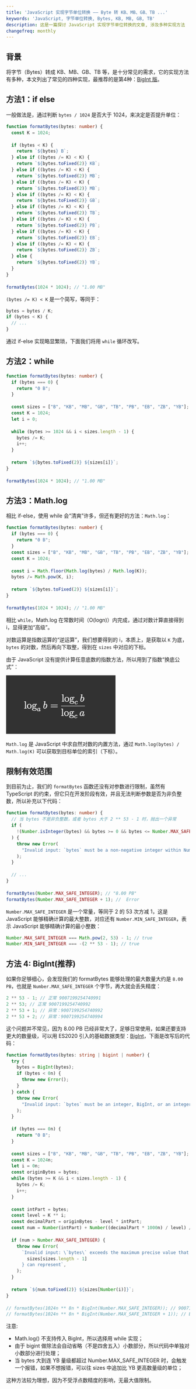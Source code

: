 ```yaml
---
title: 'JavaScript 实现字节单位转换 —— Byte 转 KB、MB、GB、TB ...'
keywords: 'JavaScript, 字节单位转换, Bytes, KB, MB, GB, TB'
description: 这是一篇探讨 JavaScript 实现字节单位转换的文章, 涉及多种实现方法
changefreq: monthly
---
```


## 背景

将字节（Bytes）转成 KB、MB、GB、TB 等，是十分常见的需求，它的实现方法有多种，本文列出了常见的四种实现，最推荐的是第4种：[BigInt 版](#方法-4-bigint推荐)。

## 方法1：if else

一般做法是，通过判断 `bytes / 1024` 是否大于 1024，来决定是否提升单位：

```ts
function formatBytes(bytes: number) {
  const K = 1024;

  if (bytes < K) {
    return `${bytes} B`;
  } else if ((bytes /= K) < K) {
    return `${bytes.toFixed(2)} KB`;
  } else if ((bytes /= K) < K) {
    return `${bytes.toFixed(2)} MB`;
  } else if ((bytes /= K) < K) {
    return `${bytes.toFixed(2)} MB`;
  } else if ((bytes /= K) < K) {
    return `${bytes.toFixed(2)} GB`;
  } else if ((bytes /= K) < K) {
    return `${bytes.toFixed(2)} TB`;
  } else if ((bytes /= K) < K) {
    return `${bytes.toFixed(2)} PB`;
  } else if ((bytes /= K) < K) {
    return `${bytes.toFixed(2)} EB`;
  } else if ((bytes /= K) < K) {
    return `${bytes.toFixed(2)} ZB`;
  } else {
    return `${bytes.toFixed(2)} YB`;
  }
}

formatBytes(1024 * 1024); // "1.00 MB"
```

`(bytes /= K) < K` 是一个简写，等同于：

```ts
bytes = bytes / K;
if (bytes < K) {
  // ...
}
```

通过 if-else 实现略显繁琐，下面我们将用 `while` 循环改写。

## 方法2：while

```ts
function formatBytes(bytes: number) {
  if (bytes === 0) {
    return "0 B";
  }

  const sizes = ["B", "KB", "MB", "GB", "TB", "PB", "EB", "ZB", "YB"];
  const K = 1024;
  let i = 0;

  while (bytes >= 1024 && i < sizes.length - 1) {
    bytes /= K;
    i++;
  }

  return `${bytes.toFixed(2)} ${sizes[i]}`;
}

formatBytes(1024 * 1024); // "1.00 MB"
```

## 方法3：Math.log

相比 if-else，使用 while 会“清爽”许多，但还有更好的方法：`Math.log`：

```ts
function formatBytes(bytes: number) {
  if (bytes === 0) {
    return "0 B";
  }
  const sizes = ["B", "KB", "MB", "GB", "TB", "PB", "EB", "ZB", "YB"];
  const K = 1024;

  const i = Math.floor(Math.log(bytes) / Math.log(K));
  bytes /= Math.pow(K, i);

  return `${bytes.toFixed(2)} ${sizes[i]}`;
}

formatBytes(1024 * 1024); // "1.00 MB"
```

相比 `while`，Math.log 在常数时间（O(logn)）内完成，通过对数计算直接得到 i，显得更加“高级”。

对数运算是指数运算的“逆运算”，我们想要得到的 i，本质上，是获取以 `K` 为底，`bytes` 的对数，然后再向下取整，得到在 `sizes` 中对应的下标。

由于 JavaScript 没有提供计算任意底数的指数方法，所以用到了指数“换底公式”：

![对数的换底公式](/zh-CN/ts/assets/log-a-b.png)

`Math.log` 是 JavaScript 中求自然对数的内置方法，通过 `Math.log(bytes) / Math.log(K)` 可以获取到目标单位的索引（下标）。


## 限制有效范围

到目前为止，我们的 `formatBytes` 函数还没有对参数进行限制，虽然有 TypeScript 的约束，但它只在开发阶段有效，并且无法判断参数是否为非负整数，所以补充以下代码：

```ts
function formatBytes(bytes: number) {
  // 当 bytes 不是非负整数，或者 bytes 大于 2 ** 53 - 1 时，抛出一个异常
  if (
    !(Number.isInteger(bytes) && bytes >= 0 && bytes <= Number.MAX_SAFE_INTEGER)
  ) {
    throw new Error(
      "Invalid input: `bytes` must be a non-negative integer within Number.MAX_SAFE_INTEGER",
    );
  }

  // ...
}

formatBytes(Number.MAX_SAFE_INTEGER); // "8.00 PB"
formatBytes(Number.MAX_SAFE_INTEGER + 1); //  Error
```

`Number.MAX_SAFE_INTEGER` 是一个常量，等同于 2 的 53 次方减 1，这是 JavaScript 能够精确计算的最大整数，对应还有 `Number.MIN_SAFE_INTEGER`，表示 JavaScript 能够精确计算的最小整数：

```ts
Number.MAX_SAFE_INTEGER === Math.pow(2, 53) - 1; // true
Number.MIN_SAFE_INTEGER === -(2 ** 53 - 1); // true
```

## 方法 4: BigInt(推荐)

如果你足够细心，会发现我们的 formatBytes 能够处理的最大数量大约是 `8.00 PB`，也就是 `Number.MAX_SAFE_INTEGER` 个字节，再大就会丢失精度：

```ts
2 ** 53 - 1; // 正常 9007199254740991
2 ** 53; // 正常 9007199254740992
2 ** 53 + 1; // 异常：9007199254740992
2 ** 53 + 2; // 异常：9007199254740994
```

这个问题并不常见，因为 8.00 PB 已经非常大了，足够日常使用，如果还要支持更大的数量级，可以用 ES2020 引入的基础数据类型：[BigInt](https://github.com/tc39/proposal-bigint)，下面是改写后的代码：

```ts
function formatBytes(bytes: string | bigint | number) {
  try {
    bytes = BigInt(bytes);
    if (bytes < 0n) {
      throw new Error();
    }
  } catch {
    throw new Error(
      "Invalid input: `bytes` must be an integer, BigInt, or an integer string, and they all must be non-negative",
    );
  }

  if (bytes === 0n) {
    return "0 B";
  }

  const sizes = ["B", "KB", "MB", "GB", "TB", "PB", "EB", "ZB", "YB"]; // 等等 ...
  const K = 1024n;
  let i = 0n;
  const originBytes = bytes;
  while (bytes >= K && i < sizes.length - 1) {
    bytes /= K;
    i++;
  }

  const intPart = bytes;
  const level = K ** i;
  const decimalPart = originBytes - level * intPart;
  const num = Number(intPart) + Number((decimalPart * 1000n) / level) / 1000;

  if (num > Number.MAX_SAFE_INTEGER) {
    throw new Error(
      `Invalid input: \`bytes\` exceeds the maximum precise value that ${
        sizes[sizes.length - 1]
      } can represent`,
    );
  }

  return `${num.toFixed(2)} ${sizes[Number(i)]}`;
}

// formatBytes(1024n ** 8n * BigInt(Number.MAX_SAFE_INTEGER)); // 9007199254740991.00 YB
// formatBytes(1024n ** 8n * BigInt(Number.MAX_SAFE_INTEGER + 1)); // Error
```

注意:

- Math.log() 不支持传入 BigInt，所以选择用 while 实现；
- 由于 bigint 做除法会自动省略（不是四舍五入）小数部分，所以代码中单独对小数部分进行处理；
- 当 bytes 大到连 YB 量级都超过 Number.MAX_SAFE_INTEGER 时，会触发一个报错，如果不想报错，可以往 sizes 中追加比 YB 更高数量级的单位；

这种方法较为理想，因为不受浮点数精度的影响，无最大值限制。